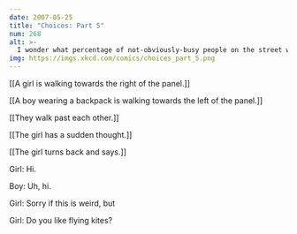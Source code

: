```yaml
---
date: 2007-05-25
title: "Choices: Part 5"
num: 268
alt: >-
  I wonder what percentage of not-obviously-busy people on the street would say yes to kite-flying with a stranger.  This looks like a job for Science!
img: https://imgs.xkcd.com/comics/choices_part_5.png
---
```

[[A girl is walking towards the right of the panel.]]

[[A boy wearing a backpack is walking towards the left of the panel.]]

[[They walk past each other.]]

[[The girl has a sudden thought.]]

[[The girl turns back and says.]]

Girl: Hi.

Boy: Uh, hi.

Girl: Sorry if this is weird, but

Girl: Do you like flying kites?

